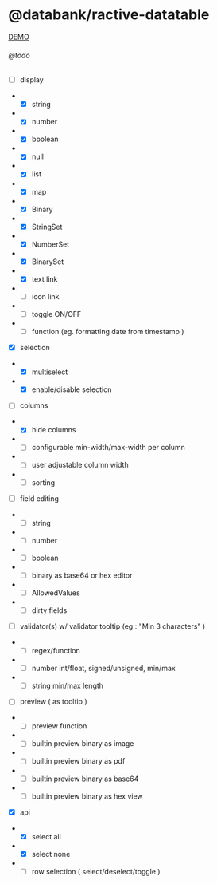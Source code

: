 # @databank/ractive-datatable

[DEMO](https://databank.github.io/ractive-datatable/demo/)

###### @todo

 - [ ] display
 -  - [x] string
 -  - [x] number
 -  - [x] boolean
 -  - [x] null
 -  - [x] list
 -  - [x] map
 -  - [x] Binary
 -  - [x] StringSet
 -  - [x] NumberSet
 -  - [x] BinarySet
 -  - [x] text link
 -  - [ ] icon link
 -  - [ ] toggle ON/OFF
 -  - [ ] function (eg. formatting date from timestamp )

 - [x] selection
 -  - [x] multiselect
 -  - [x] enable/disable selection

 - [ ] columns
 -  - [x] hide columns
 -  - [ ] configurable min-width/max-width per column
 -  - [ ] user adjustable column width
 -  - [ ] sorting

 - [ ] field editing
 -  - [ ] string
 -  - [ ] number
 -  - [ ] boolean
 -  - [ ] binary as base64 or hex editor
 -  - [ ] AllowedValues
 -  - [ ] dirty fields

 - [ ] validator(s) w/ validator tooltip (eg.: "Min 3 characters" )
 -  -  [ ] regex/function
 -  -  [ ] number int/float, signed/unsigned, min/max
 -  -  [ ] string min/max length

 - [ ] preview ( as tooltip )
 -  - [ ] preview function
 -  - [ ] builtin preview binary as image
 -  - [ ] builtin preview binary as pdf
 -  - [ ] builtin preview binary as base64
 -  - [ ] builtin preview binary as hex view

 - [x] api
 -  - [x] select all
 -  - [x] select none
 -  - [ ] row selection ( select/deselect/toggle )
